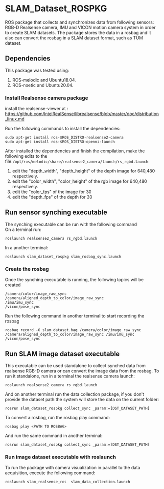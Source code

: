 # SLAM_Dataset_ROSPKG
ROS package that collects and synchronizes data from following sensors: RGB-D Realsense camera, IMU and VICON motion camera system in order to create SLAM datasets. The package stores the data in a rosbag and it also can convert the rosbag in a SLAM dataset format, such as TUM dataset.

## Dependencies
This package was tested using: </br>
1. ROS-melodic and Ubuntu18.04. </br>
2. ROS-noetic and Ubuntu20.04. </br>

### Install Realsense camera package

install the realsense-viewer at : https://github.com/IntelRealSense/librealsense/blob/master/doc/distribution_linux.md </br>

Run the following commands to install the dependencies:

```
sudo apt-get install ros-$ROS_DISTRO-realsense2-camera
sudo apt-get install ros-$ROS_DISTRO-openni-launch
```

After installed the dependencies and finish the compilation, make the following edits to the file:```/opt/ros/melodic/share/realsense2_camera/launch/rs_rgbd.launch ``` </br>
1.    edit the "depth_width", "depth_height" of the depth image for 640,480 respectively.
2.    edit the "color_width", "color_height" of the rgb image  for 640,480 respectively.
3.    edit the "color_fps" of the image for 30
4.    edit the "depth_fps" of the depth for 30

## Run sensor synching executable
The synching executable can be run with the following command </br>
On a terminal run: 
```
roslaunch realsense2_camera rs_rgbd.launch
```
In a another terminal:
```
roslaunch slam_dataset_rospkg slam_rosbag_sync.launch
```

### Create the rosbag
Once the synching executable is running, the following topics will be created
```
/camera/color/image_raw_sync
/camera/aligned_depth_to_color/image_raw_sync
/imu/imu_sync
/vicon/pose_sync
```

Run the following command in another terminal to start recording the rosbag 
```
rosbag record -O slam_dataset.bag /camera/color/image_raw_sync /camera/aligned_depth_to_color/image_raw_sync /imu/imu_sync /vicon/pose_sync
```

## Run SLAM image dataset executable
This executable can be used standalone to collect synched data from realsense RGB-D camera or can convert the image data from the rosbag.
To run it standalone, run in a terminal the realsense camera launch: 
```
roslaunch realsense2_camera rs_rgbd.launch
```
And on another terminal run the data collection package, if you don't provide the dataset path the system will store the data on the current folder:
```
rosrun slam_dataset_rospkg collect_sync _param:=[DST_DATASET_PATH]
```

To convert a rosbag, run the rosbag play command:
```
rosbag play <PATH TO ROSBAG>
```
And run the  same command in another terminal:
```
rosrun slam_dataset_rospkg collect_sync _param:=[DST_DATASET_PATH]
```

### Run image dataset executable with roslaunch
To run the package with camera visualization in parallel to the data acquisition, execute the following command:
```
roslaunch slam_realsense_ros  slam_data_collection.launch
```

